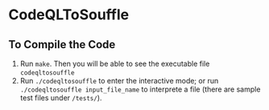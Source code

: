 # CodeQLToSouffle

## To Compile the Code
1. Run `make`. Then you will be able to see the executable file `codeqltosouffle`
2. Run `./codeqltosouffle` to enter the interactive mode; or run `./codeqltosouffle input_file_name` to interprete a file (there are sample test files under `/tests/`).
